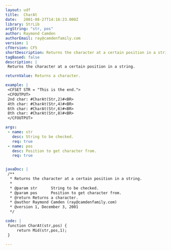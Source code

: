 ```yaml
---
layout: udf
title:  CharAt
date:   2001-08-27T14:16:23.000Z
library: StrLib
argString: "str, pos"
author: Raymond Camden
authorEmail: ray@camdenfamily.com
version: 1
cfVersion: CF5
shortDescription: Returns the character at a certain position in a string.
tagBased: false
description: |
 Returns the character at a certain position in a string.

returnValue: Returns a character.

example: |
 <CFSET STR = "This is the end.">
 <CFOUTPUT>
 2nd char: #CharAt(Str,2)#<BR>
 4th char: #CharAt(Str,4)#<BR>
 6th char: #CharAt(Str,6)#<BR>
 8th char: #CharAt(Str,8)#<BR>
 </CFOUTPUT>

args:
 - name: str
   desc: String to be checked.
   req: true
 - name: pos
   desc: Position to get character from.
   req: true


javaDoc: |
 /**
  * Returns the character at a certain position in a string.
  * 
  * @param str      String to be checked. 
  * @param pos      Position to get character from. 
  * @return Returns a character. 
  * @author Raymond Camden (ray@camdenfamily.com) 
  * @version 1, December 3, 2001 
  */

code: |
 function CharAt(str,pos) {
     return Mid(str,pos,1);
 }

---
```


